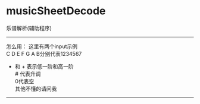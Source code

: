 # musicSheetDecode
乐谱解析(辅助程序)

---------------------------

怎么用： 这里有两个input示例<br>
C D E F G A B分别代表1234567<br>
- 和 + 表示低一阶和高一阶<br>
\# 代表升调<br>
0代表空<br>
其他不懂的请问我<br>

----------------------------

